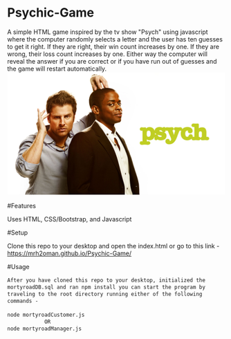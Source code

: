 # Psychic-Game
A simple HTML game inspired by the tv show "Psych" using javascript where the computer randomly selects a letter and the user has ten guesses to get it right. If they are right, their win count increases by one. If they are wrong, their loss count increases by one.  Either way the computer will reveal the answer if you are correct or if you have run out of guesses and the game will restart automatically.
![Alt text](/assets/images/Psych.jpg "Psych")

 #Features

 Uses HTML, CSS/Bootstrap, and Javascript


#Setup

Clone this repo to your desktop and open the index.html
                        or
go to this link - https://mrh2oman.github.io/Psychic-Game/

#Usage

    After you have cloned this repo to your desktop, initialized the mortyroadDB.sql and ran npm install you can start the program by traveling to the root directory running either of the following commands - 

    node mortyroadCustomer.js 
                OR
    node mortyroadManager.js


